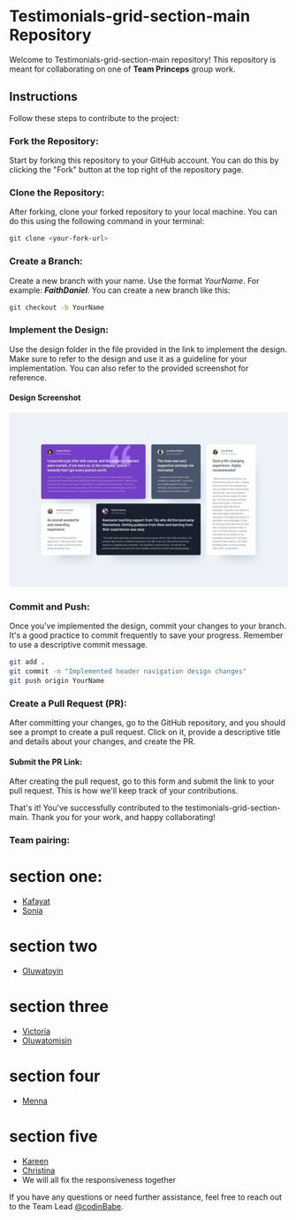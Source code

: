 # Testimonials-grid-section-main Repository
Welcome to Testimonials-grid-section-main repository!
This repository is meant for collaborating on one of **Team Princeps** group work.

## Instructions
Follow these steps to contribute to the project:

### Fork the Repository: 
Start by forking this repository to your GitHub account. You can do this by clicking the "Fork" button at the top right of the repository page.

### Clone the Repository: 
After forking, clone your forked repository to your local machine. You can do this using the following command in your terminal:

```bash
git clone <your-fork-url>
```

### Create a Branch: 
Create a new branch with your name. Use the format *YourName*.
For example: ***FaithDaniel***. You can create a new branch like this:

```bash
git checkout -b YourName
```

### Implement the Design: 
Use the design folder in the file provided in the link to implement the design. Make sure to refer to the design and use it as a guideline for your implementation. 
You can also refer to the provided screenshot for reference.

#### Design Screenshot
![Testimonials-grid-section-main](./design/desktop-design.jpg)

### Commit and Push: 
Once you've implemented the design, commit your changes to your branch. It's a good practice to commit frequently to save your progress. Remember to use a descriptive commit message.

```bash
git add .
git commit -m "Implemented header navigation design changes"
git push origin YourName
```

### Create a Pull Request (PR): 
After committing your changes, go to the GitHub repository, and you should see a prompt to create a pull request. 
Click on it, provide a descriptive title and details about your changes, and create the PR.

#### Submit the PR Link: 
After creating the pull request, go to this form and submit the link to your pull request. 
This is how we'll keep track of your contributions.

That's it! You've successfully contributed to the testimonials-grid-section-main. 
Thank you for your work, and happy collaborating!

### Team pairing:
# section one:
- [Kafayat](https://github.com/Kazeem-Kafayat)
- [Sonia](https://github.com/soniachinwe)
# section two
- [Oluwatoyin](https://github.com/codinBabe)
# section three
- [Victoria]()
- [Oluwatomisin](https://github.com/ugegbe-oyibo)
# section four
- [Menna](https://github.com/mennarihan5)
# section five
- [Kareen](https://github.com/Reenatechie)
- [Christina]()
- We will all fix the responsiveness together

If you have any questions or need further assistance, feel free to reach out to the Team Lead [@codinBabe](https://github.com/codinBabe).
